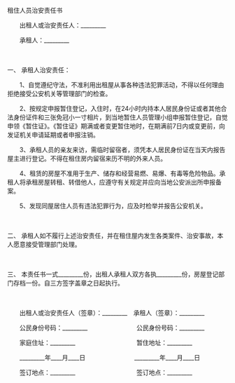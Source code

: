 



租住人员治安责任书



 

　　出租人或治安责任人：_________　　

　　承租人：_________

　　

一、
承租人治安责任：

　　1、自觉遵纪守法，不准利用出租屋从事各种违法犯罪活动，不得以任何理由拒绝接受公安机关等管理部门的检查。

　　2、按规定申报暂住登记，入住时，在24小时内持本人居民身份证或者其他合法身份证件和三张免冠小一寸相片，到当地暂住人员管理小组申报暂住登记，自觉申领《暂住证》。《暂住证》期满或者变更暂住地时，在期满前7日内或变更前，向发证机关申请延期或者申报注销。

　　3、承租人员的亲友来访，需临时留宿者，须凭本人居民身份证在当天内报告屋主进行登记。不得在租住房内留宿来历不明的外来人员。

　　4、租赁的房屋不准用于生产、储存和经营易燃、易爆、有毒等危险物品。承租人将承租房屋转租、转借他人，应遵守有关规定并应向当地公安派出所申报备案。

　　5、发现同屋居住人员有违法犯罪行为，应及时检举并报告公安机关。

　　

二、
承租人如不履行上述治安责任，并在租住屋内发生各类案件、治安事故，本人愿意接受管理部门处理。

　　

三、
本责任书一式_________份，出租人承租人双方各执_________份，房屋登记部门存档一份。自三方签字盖章之日起执行。

　　

　　出租人或治安责任人（签章）：_________　承租人（签章）：_________　　

　　公民身份号码：_________　　　　　　　　公民身份号码：_________　　

　　家庭住址：_________　　　　　　　　　　暂住地址：_________　　

　　_________年____月____日　　　　　　　　_________年____月____日　　

　　签订地点：_________　　　　　　　　　　签订地点：_________